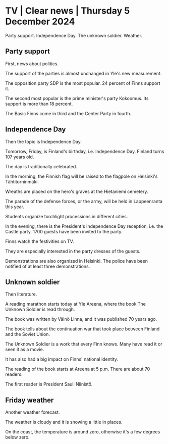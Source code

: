 # TV \| Clear news \| Thursday 5 December 2024

Party support. Independence Day. The unknown soldier. Weather.

## Party support

First, news about politics.

The support of the parties is almost unchanged in Yle's new measurement.

The opposition party SDP is the most popular. 24 percent of Finns support it.

The second most popular is the prime minister's party Kokoomus. Its support is more than 18 percent.

The Basic Finns come in third and the Center Party in fourth.

## Independence Day

Then the topic is Independence Day.

Tomorrow, Friday, is Finland's birthday, i.e. Independence Day. Finland turns 107 years old.

The day is traditionally celebrated.

In the morning, the Finnish flag will be raised to the flagpole on Helsinki's Tähtitorninmäki.

Wreaths are placed on the hero's graves at the Hietaniemi cemetery.

The parade of the defense forces, or the army, will be held in Lappeenranta this year.

Students organize torchlight processions in different cities.

In the evening, there is the President's Independence Day reception, i.e. the Castle party. 1700 guests have been invited to the party.

Finns watch the festivities on TV.

They are especially interested in the party dresses of the guests.

Demonstrations are also organized in Helsinki. The police have been notified of at least three demonstrations.

## Unknown soldier

Then literature.

A reading marathon starts today at Yle Areena, where the book The Unknown Soldier is read through.

The book was written by Väinö Linna, and it was published 70 years ago.

The book tells about the continuation war that took place between Finland and the Soviet Union.

The Unknown Soldier is a work that every Finn knows. Many have read it or seen it as a movie.

It has also had a big impact on Finns' national identity.

The reading of the book starts at Areena at 5 p.m. There are about 70 readers.

The first reader is President Sauli Niinistö.

## Friday weather

Another weather forecast.

The weather is cloudy and it is snowing a little in places.

On the coast, the temperature is around zero, otherwise it's a few degrees below zero.

